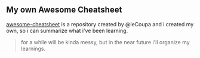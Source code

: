 ## My own Awesome Cheatsheet

[awesome-cheatsheet](https://github.com/LeCoupa/awesome-cheatsheets) is a repository created by @leCoupa and i created my own, so i can summarize what i've been learning.

> for a while will be kinda messy, but in the near future i'll organize my learnings.
